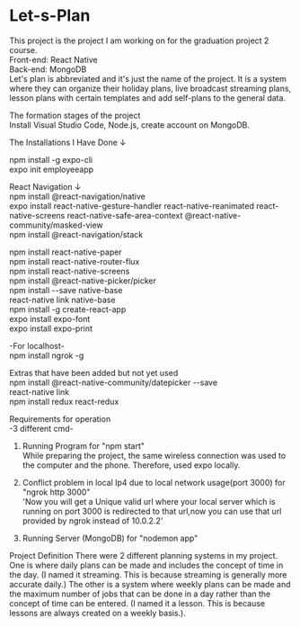 # Let-s-Plan
This project is the project I am working on for the graduation project 2 course.  
Front-end: React Native  
Back-end: MongoDB  
Let's plan is abbreviated and it's just the name of the project. It is a system where they can organize their holiday plans, live broadcast streaming plans, lesson plans with certain templates and add self-plans to the general data.
  
The formation stages of the project  
Install Visual Studio Code, Node.js, create account on MongoDB.  
  
The Installations I Have Done ↓  
  
npm install -g expo-cli  
expo init employeeapp  

React Navigation ↓  
npm install @react-navigation/native  
expo install react-native-gesture-handler react-native-reanimated react-native-screens react-native-safe-area-context @react-native-community/masked-view  
npm install @react-navigation/stack
  
npm install react-native-paper  
npm install react-native-router-flux  
npm install react-native-screens  
npm install @react-native-picker/picker  
npm install --save native-base  
react-native link native-base  
npm install -g create-react-app  
expo install expo-font  
expo install expo-print  
  
-For localhost-  
npm install ngrok -g  
  
Extras that have been added but not yet used  
npm install @react-native-community/datepicker --save  
react-native link  
npm install redux react-redux

Requirements for operation  
-3 different cmd-
  
1)  Running Program
for "npm start"  
While preparing the project, the same wireless connection was used to the computer and the phone. Therefore, used expo locally.  
  
2)  Conflict problem in local Ip4 due to local network usage(port 3000)
for "ngrok http 3000"  
'Now you will get a Unique valid url where your local server which is running on port 3000 is redirected to that url,now you can use that url provided by ngrok instead of 10.0.2.2'  
  
3)  Running Server (MongoDB)
for "nodemon app"  
  
Project Definition
There were 2 different planning systems in my project. One is where daily plans can be made and includes the concept of time in the day. (I named it streaming. This is because streaming is generally more accurate daily.) The other is a system where weekly plans can be made and the maximum number of jobs that can be done in a day rather than the concept of time can be entered. (I named it a lesson. This is because lessons are always created on a weekly basis.).
